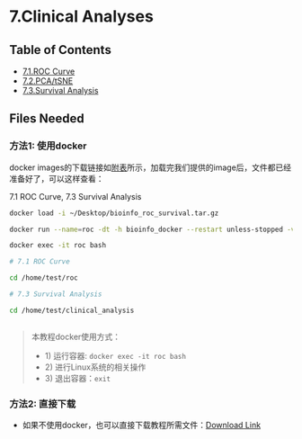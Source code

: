 # 7.Clinical Analyses

## Table of Contents

* [7.1.ROC Curve](roc_curve.md)
* [7.2.PCA/tSNE](pca_tsne.md)
* [7.3.Survival Analysis](survival_analysis.md)

## Files Needed

### 方法1: 使用docker

docker images的下载链接如[附表](../../appendix/appendix-iv.-teaching.md#teaching-docker)所示，加载完我们提供的image后，文件都已经准备好了，可以这样查看：
 
 7.1 ROC Curve, 7.3 Survival Analysis
 
```bash
docker load -i ~/Desktop/bioinfo_roc_survival.tar.gz

docker run --name=roc -dt -h bioinfo_docker --restart unless-stopped -v ~/Downloads/data:/data gangxu/bioinfo_roc_survival:1.0

docker exec -it roc bash

# 7.1 ROC Curve

cd /home/test/roc

# 7.3 Survival Analysis

cd /home/test/clinical_analysis

```


```sh

```

> 本教程docker使用方式：
>
> * 1\) 运行容器:  `docker exec -it roc bash`
> * 2\) 进行Linux系统的相关操作
> * 3\) 退出容器：`exit`

### 方法2: 直接下载

* 如果不使用docker，也可以直接下载教程所需文件：[Download Link](https://github.com/lulab/teaching_book/blob/master/files/PART_III/7.clinical_analyses/README.md)

